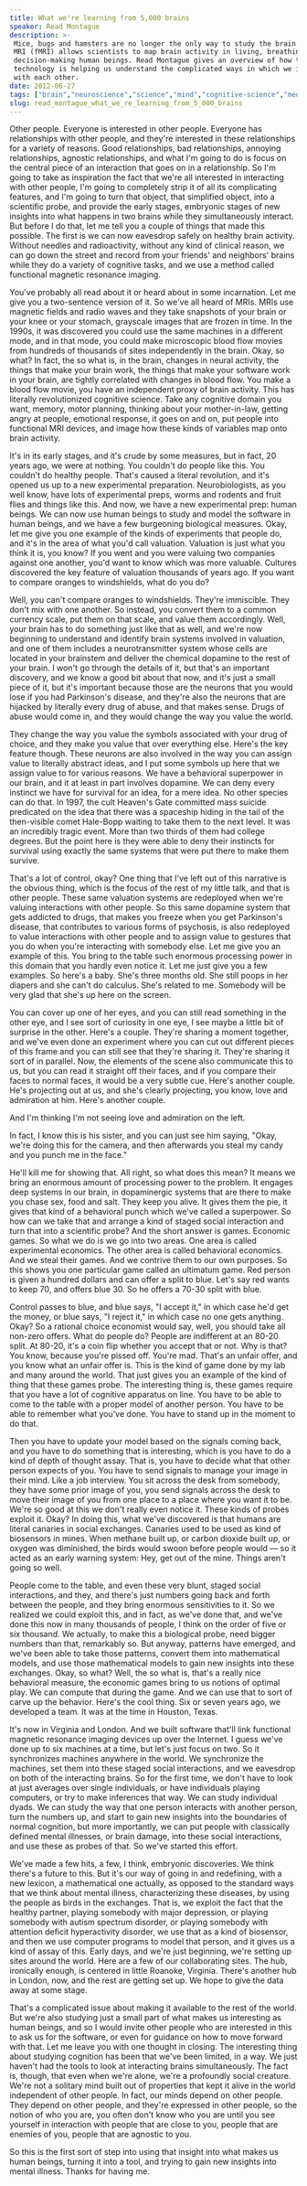 ```yaml
---
title: What we're learning from 5,000 brains
speaker: Read Montague
description: >-
 Mice, bugs and hamsters are no longer the only way to study the brain. Functional
 MRI (fMRI) allows scientists to map brain activity in living, breathing,
 decision-making human beings. Read Montague gives an overview of how this
 technology is helping us understand the complicated ways in which we interact
 with each other.
date: 2012-06-27
tags: ["brain","neuroscience","science","mind","cognitive-science","medical-imaging","medical-research","molecular-biology","disease","sociology","pharmaceuticals","decisionmaking","economics","gaming","psychology","behavioral-economics","programming","software","mental-health","community"]
slug: read_montague_what_we_re_learning_from_5_000_brains
---
```


Other people. Everyone is interested in other people. Everyone has relationships with
other people, and they're interested in these relationships for a variety of reasons. Good
relationships, bad relationships, annoying relationships, agnostic relationships, and what
I'm going to do is focus on the central piece of an interaction that goes on in a
relationship. So I'm going to take as inspiration the fact that we're all interested in
interacting with other people, I'm going to completely strip it of all its complicating
features, and I'm going to turn that object, that simplified object, into a scientific
probe, and provide the early stages, embryonic stages of new insights into what happens in
two brains while they simultaneously interact. But before I do that, let me tell you a
couple of things that made this possible. The first is we can now eavesdrop safely on
healthy brain activity. Without needles and radioactivity, without any kind of clinical
reason, we can go down the street and record from your friends' and neighbors' brains
while they do a variety of cognitive tasks, and we use a method called functional magnetic
resonance imaging.

You've probably all read about it or heard about in some incarnation. Let me give you a
two-sentence version of it. So we've all heard of MRIs. MRIs use magnetic fields and radio
waves and they take snapshots of your brain or your knee or your stomach, grayscale images
that are frozen in time. In the 1990s, it was discovered you could use the same machines
in a different mode, and in that mode, you could make microscopic blood flow movies from
hundreds of thousands of sites independently in the brain. Okay, so what? In fact, the so
what is, in the brain, changes in neural activity, the things that make your brain work,
the things that make your software work in your brain, are tightly correlated with changes
in blood flow. You make a blood flow movie, you have an independent proxy of brain
activity. This has literally revolutionized cognitive science. Take any cognitive domain
you want, memory, motor planning, thinking about your mother-in-law, getting angry at
people, emotional response, it goes on and on, put people into functional MRI devices, and
image how these kinds of variables map onto brain activity.

It's in its early stages, and it's crude by some measures, but in fact, 20 years ago, we
were at nothing. You couldn't do people like this. You couldn't do healthy people. That's
caused a literal revolution, and it's opened us up to a new experimental preparation.
Neurobiologists, as you well know, have lots of experimental preps, worms and rodents and
fruit flies and things like this. And now, we have a new experimental prep: human beings.
We can now use human beings to study and model the software in human beings, and we have a
few burgeoning biological measures. Okay, let me give you one example of the kinds of
experiments that people do, and it's in the area of what you'd call valuation. Valuation
is just what you think it is, you know? If you went and you were valuing two companies
against one another, you'd want to know which was more valuable. Cultures discovered the
key feature of valuation thousands of years ago. If you want to compare oranges to
windshields, what do you do?

Well, you can't compare oranges to windshields. They're immiscible. They don't mix with
one another. So instead, you convert them to a common currency scale, put them on that
scale, and value them accordingly. Well, your brain has to do something just like that as
well, and we're now beginning to understand and identify brain systems involved in
valuation, and one of them includes a neurotransmitter system whose cells are located in
your brainstem and deliver the chemical dopamine to the rest of your brain. I won't go
through the details of it, but that's an important discovery, and we know a good bit about
that now, and it's just a small piece of it, but it's important because those are the
neurons that you would lose if you had Parkinson's disease, and they're also the neurons
that are hijacked by literally every drug of abuse, and that makes sense. Drugs of abuse
would come in, and they would change the way you value the world.

They change the way you value the symbols associated with your drug of choice, and they
make you value that over everything else. Here's the key feature though. These neurons are
also involved in the way you can assign value to literally abstract ideas, and I put some
symbols up here that we assign value to for various reasons. We have a behavioral
superpower in our brain, and it at least in part involves dopamine. We can deny every
instinct we have for survival for an idea, for a mere idea. No other species can do that.
In 1997, the cult Heaven's Gate committed mass suicide predicated on the idea that there
was a spaceship hiding in the tail of the then-visible comet Hale-Bopp waiting to take
them to the next level. It was an incredibly tragic event. More than two thirds of them
had college degrees. But the point here is they were able to deny their instincts for
survival using exactly the same systems that were put there to make them
survive.

That's a lot of control, okay? One thing that I've left out of this narrative is the
obvious thing, which is the focus of the rest of my little talk, and that is other people.
These same valuation systems are redeployed when we're valuing interactions with other
people. So this same dopamine system that gets addicted to drugs, that makes you freeze
when you get Parkinson's disease, that contributes to various forms of psychosis, is also
redeployed to value interactions with other people and to assign value to gestures that
you do when you're interacting with somebody else. Let me give you an example of this. You
bring to the table such enormous processing power in this domain that you hardly even
notice it. Let me just give you a few examples. So here's a baby. She's three months old.
She still poops in her diapers and she can't do calculus. She's related to me. Somebody
will be very glad that she's up here on the screen.

You can cover up one of her eyes, and you can still read something in the other eye, and I
see sort of curiosity in one eye, I see maybe a little bit of surprise in the other. Here's
a couple. They're sharing a moment together, and we've even done an experiment where you
can cut out different pieces of this frame and you can still see that they're sharing it.
They're sharing it sort of in parallel. Now, the elements of the scene also communicate
this to us, but you can read it straight off their faces, and if you compare their faces
to normal faces, it would be a very subtle cue. Here's another couple. He's projecting out
at us, and she's clearly projecting, you know, love and admiration at him. Here's another
couple. 

And I'm thinking I'm not seeing love and admiration on the left. 

In fact, I know this is his sister, and you can just see him saying, "Okay, we're doing
this for the camera, and then afterwards you steal my candy and you punch me in the face."

He'll kill me for showing that. All right, so what does this mean? It means we bring an
enormous amount of processing power to the problem. It engages deep systems in our brain,
in dopaminergic systems that are there to make you chase sex, food and salt. They keep you
alive. It gives them the pie, it gives that kind of a behavioral punch which we've called
a superpower. So how can we take that and arrange a kind of staged social interaction and
turn that into a scientific probe? And the short answer is games. Economic games. So what
we do is we go into two areas. One area is called experimental economics. The other area
is called behavioral economics. And we steal their games. And we contrive them to our own
purposes. So this shows you one particular game called an ultimatum game. Red person is
given a hundred dollars and can offer a split to blue. Let's say red wants to keep 70, and
offers blue 30. So he offers a 70-30 split with blue.

Control passes to blue, and blue says, "I accept it," in which case he'd get the money, or
blue says, "I reject it," in which case no one gets anything. Okay? So a rational choice
economist would say, well, you should take all non-zero offers. What do people do? People
are indifferent at an 80-20 split. At 80-20, it's a coin flip whether you accept that or
not. Why is that? You know, because you're pissed off. You're mad. That's an unfair offer,
and you know what an unfair offer is. This is the kind of game done by my lab and many
around the world. That just gives you an example of the kind of thing that these games
probe. The interesting thing is, these games require that you have a lot of cognitive
apparatus on line. You have to be able to come to the table with a proper model of another
person. You have to be able to remember what you've done. You have to stand up in the
moment to do that.

Then you have to update your model based on the signals coming back, and you have to do
something that is interesting, which is you have to do a kind of depth of thought assay.
That is, you have to decide what that other person expects of you. You have to send
signals to manage your image in their mind. Like a job interview. You sit across the desk
from somebody, they have some prior image of you, you send signals across the desk to move
their image of you from one place to a place where you want it to be. We're so good at
this we don't really even notice it. These kinds of probes exploit it. Okay? In doing this,
what we've discovered is that humans are literal canaries in social exchanges. Canaries
used to be used as kind of biosensors in mines. When methane built up, or carbon dioxide
built up, or oxygen was diminished, the birds would swoon before people would — so it
acted as an early warning system: Hey, get out of the mine. Things aren't going so
well.

People come to the table, and even these very blunt, staged social interactions, and they,
and there's just numbers going back and forth between the people, and they bring enormous
sensitivities to it. So we realized we could exploit this, and in fact, as we've done
that, and we've done this now in many thousands of people, I think on the order of five or
six thousand. We actually, to make this a biological probe, need bigger numbers than that,
remarkably so. But anyway, patterns have emerged, and we've been able to take those
patterns, convert them into mathematical models, and use those mathematical models to gain
new insights into these exchanges. Okay, so what? Well, the so what is, that's a really
nice behavioral measure, the economic games bring to us notions of optimal play. We can
compute that during the game. And we can use that to sort of carve up the behavior. Here's
the cool thing. Six or seven years ago, we developed a team. It was at the time in
Houston, Texas.

It's now in Virginia and London. And we built software that'll link functional magnetic
resonance imaging devices up over the Internet. I guess we've done up to six machines at a
time, but let's just focus on two. So it synchronizes machines anywhere in the world. We
synchronize the machines, set them into these staged social interactions, and we eavesdrop
on both of the interacting brains. So for the first time, we don't have to look at just
averages over single individuals, or have individuals playing computers, or try to make
inferences that way. We can study individual dyads. We can study the way that one person
interacts with another person, turn the numbers up, and start to gain new insights into
the boundaries of normal cognition, but more importantly, we can put people with
classically defined mental illnesses, or brain damage, into these social interactions, and
use these as probes of that. So we've started this effort.

We've made a few hits, a few, I think, embryonic discoveries. We think there's a future to
this. But it's our way of going in and redefining, with a new lexicon, a mathematical one
actually, as opposed to the standard ways that we think about mental illness,
characterizing these diseases, by using the people as birds in the exchanges. That is, we
exploit the fact that the healthy partner, playing somebody with major depression, or
playing somebody with autism spectrum disorder, or playing somebody with attention deficit
hyperactivity disorder, we use that as a kind of biosensor, and then we use computer
programs to model that person, and it gives us a kind of assay of this. Early days, and
we're just beginning, we're setting up sites around the world. Here are a few of our
collaborating sites. The hub, ironically enough, is centered in little Roanoke, Virginia.
There's another hub in London, now, and the rest are getting set up. We hope to give the
data away at some stage.

That's a complicated issue about making it available to the rest of the world. But we're
also studying just a small part of what makes us interesting as human beings, and so I
would invite other people who are interested in this to ask us for the software, or even
for guidance on how to move forward with that. Let me leave you with one thought in
closing. The interesting thing about studying cognition has been that we've been limited,
in a way. We just haven't had the tools to look at interacting brains simultaneously. The
fact is, though, that even when we're alone, we're a profoundly social creature. We're not
a solitary mind built out of properties that kept it alive in the world independent of
other people. In fact, our minds depend on other people. They depend on other people, and
they're expressed in other people, so the notion of who you are, you often don't know who
you are until you see yourself in interaction with people that are close to you, people
that are enemies of you, people that are agnostic to you.

So this is the first sort of step into using that insight into what makes us human beings,
turning it into a tool, and trying to gain new insights into mental illness. Thanks for
having me. 

<!--
ad_duration=3.33
comment_count=50
event="TEDGlobal 2012"
external_start_time=0
intro_duration=11.82
is_subtitle_required="False"
is_talk_featured="True"
language="en"
language_swap="False"
native_language="en"
number_of_related_talks=6
number_of_speakers=1
number_of_subtitled_videos=27
number_of_tags=20
number_of_talk_download_languages=27
number_of_talk_more_resources=0
number_of_talk_recommendations=0
number_of_talks_take_actions=0
post_ad_duration=0.83
published_timestamp="2012-09-24 15:02:54"
recording_date="2012-06-27"
speaker_description="Behavioral Neuroscientist"
speaker_is_published=1
speaker_name="Read Montague"
talk_name="What we're learning from 5,000 brains"
talks_tags=["brain","neuroscience","science","mind","cognitive-science","medical-imaging","medical-research","molecular-biology","disease","sociology","pharmaceuticals","decisionmaking","economics","gaming","psychology","behavioral-economics","programming","software","mental-health","community"]
url_photo_speaker="https://pe.tedcdn.com/images/ted/071d568b5c6062f43a149b19e1d08201ac8e5b5a_254x191.jpg"
url_photo_talk="https://pe.tedcdn.com/images/ted/ebc788e8b0cb1fe1309ecf8d171270b4761da04e_1600x1200.jpg"
url_webpage="https://www.ted.com/talks/read_montague_what_we_re_learning_from_5_000_brains"
video_type_name="TED Stage Talk"
-->